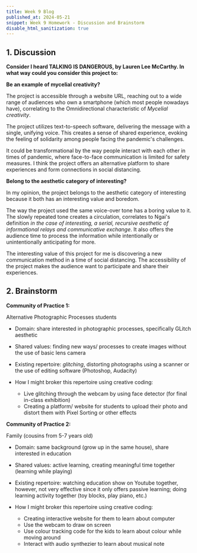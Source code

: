 ```yaml
---
title: Week 9 Blog
published_at: 2024-05-21
snippet: Week 9 Homework - Discussion and Brainstorm
disable_html_sanitization: true
---
```


## 1. Discussion

**Consider I heard TALKING IS DANGEROUS, by Lauren Lee McCarthy. In what way could you consider this project to:**

**Be an example of mycelial creativity?**

The project is accessible through a website URL, reaching out to a wide range of audiences who own a smartphone (which most people nowadays have), correlating to the Omnidirectional characteristic of *Mycelial creativity*. 

The project utilizes text-to-speech software, delivering the message with a single, unifying voice. This creates a sense of shared experience, evoking the feeling of solidarity among people facing the pandemic's challenges.

It could be transformational by the way people interact with each other in times of pandemic, where face-to-face communication is limited for safety measures. I think the project offers an alternative platform to share experiences and form connections in social distancing. 

**Belong to the aesthetic category of interesting?**

In my opinion, the project belongs to the aesthetic category of interesting because it both has an interesting value and boredom. 

The way the project used the same voice-over tone has a boring value to it. The slowly repeated tone creates a circulation, correlates to Ngai's definition *in the case of interesting, a serial, recursive aesthetic of informational relays and communicative exchange*. It also offers the audience time to process the information while intentionally or unintentionally anticipating for more. 

The interesting value of this project for me is discovering a new communication method in a time of social distancing. The accessibility of the project makes the audience want to participate and share their experiences.

## 2. Brainstorm

**Community of Practice 1:** 

Alternative Photographic Processes students

- Domain: share interested in photographic processes, specifically GLitch aesthetic

- Shared values: finding new ways/ processes to create images without the use of basic lens camera

- Existing repertoire: *glitching*, distorting photographs using a scanner or the use of editing software (Photoshop, Audacity)

- How I might broker this repertoire using creative coding: 
    - Live glitching through the webcam by using face detector (for final in-class exhibition)
    - Creating a platform/ website for students to upload their photo and distort them with Pixel Sorting or other effects

**Community of Practice 2:** 

Family (cousins from 5-7 years old)

- Domain: same background (grow up in the same house), share interested in education

- Shared values: active learning, creating meaningful time together (learning while playing)

- Existing repertoire: watching education show on Youtube together, however, not very effective since it only offers passive learning; doing learning activity together (toy blocks, play piano, etc.)

- How I might broker this repertoire using creative coding:
    - Creating interactive website for them to learn about computer
    - Use the webcam to draw on screen
    - Use colour tracking code for the kids to learn about colour while moving around
    - Interact with audio synthezier to learn about musical note

<p>
<br>
<p>